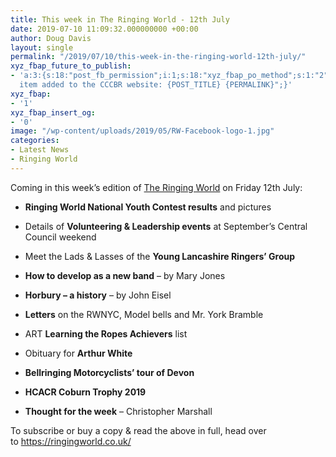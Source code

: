 ```yaml
---
title: This week in The Ringing World - 12th July
date: 2019-07-10 11:09:32.000000000 +00:00
author: Doug Davis
layout: single
permalink: "/2019/07/10/this-week-in-the-ringing-world-12th-july/"
xyz_fbap_future_to_publish:
- 'a:3:{s:18:"post_fb_permission";i:1;s:18:"xyz_fbap_po_method";s:1:"2";s:16:"xyz_fbap_message";s:62:"News
  item added to the CCCBR website: {POST_TITLE} {PERMALINK}";}'
xyz_fbap:
- '1'
xyz_fbap_insert_og:
- '0'
image: "/wp-content/uploads/2019/05/RW-Facebook-logo-1.jpg"
categories:
- Latest News
- Ringing World
---
```

Coming in this week’s edition of <a href="https://www.ringingworld.co.uk/" target="_blank" rel="noopener noreferrer">The Ringing World</a> on Friday 12th July:

+ **Ringing World National Youth Contest results** and pictures

+ Details of **Volunteering & Leadership events** at September’s Central Council weekend

+ Meet the Lads & Lasses of the **Young Lancashire Ringers’ Group**

+ **How to develop as a new band** – by Mary Jones

+ **Horbury – a history** – by John Eisel

+ **Letters** on the RWNYC, Model bells and Mr. York Bramble

+ ART  **Learning the Ropes Achievers** list

+ Obituary for **Arthur White**

+ **Bellringing Motorcyclists’ tour of Devon**

+ **HCACR Coburn Trophy 2019**

+ **Thought for the week** – Christopher Marshall

To subscribe or buy a copy & read the above in full, head over to <a href="https://ringingworld.co.uk/" target="_blank" rel="noopener noreferrer">https://ringingworld.co.uk/</a>
